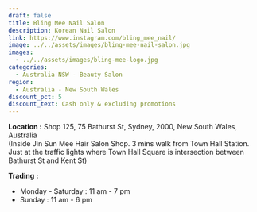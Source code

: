 ```yaml
---
draft: false
title: Bling Mee Nail Salon
description: Korean Nail Salon
link: https://www.instagram.com/bling_mee_nail/
image: ../../assets/images/bling-mee-nail-salon.jpg
images:
  - ../../assets/images/bling-mee-logo.jpg
categories:
  - Australia NSW - Beauty Salon
region:
  - Australia - New South Wales
discount_pct: 5
discount_text: Cash only & excluding promotions
---
```

**Location :** Shop 125, 75 Bathurst St, Sydney, 2000, New South Wales, Australia\
(Inside Jin Sun Mee Hair Salon Shop. 3 mins walk from Town Hall Station. Just at the traffic lights where Town Hall Square is intersection between Bathurst St and Kent St)

**Trading :**

* Monday - Saturday : 11 am - 7 pm
* Sunday : 11 am - 6 pm
